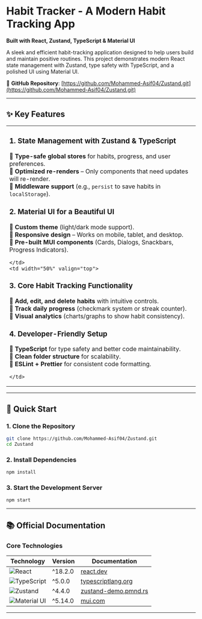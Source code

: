 # Habit Tracker - A Modern Habit Tracking App  
**Built with React, Zustand, TypeScript & Material UI**  

A sleek and efficient habit-tracking application designed to help users build and maintain positive routines. This project demonstrates modern React state management with Zustand, type safety with TypeScript, and a polished UI using Material UI.

🔗 **GitHub Repository**: [https://github.com/Mohammed-Asif04/Zustand.git](https://github.com/Mohammed-Asif04/Zustand.git)

---

## ✨ Key Features

<table>
  <tr>
    <td width="50%" valign="top">

### **1. State Management with Zustand & TypeScript**  
🔹 **Type-safe global stores** for habits, progress, and user preferences.  
🔹 **Optimized re-renders** – Only components that need updates will re-render.  
🔹 **Middleware support** (e.g., `persist` to save habits in `localStorage`).  

### **2. Material UI for a Beautiful UI**  
🔹 **Custom theme** (light/dark mode support).  
🔹 **Responsive design** – Works on mobile, tablet, and desktop.  
🔹 **Pre-built MUI components** (Cards, Dialogs, Snackbars, Progress Indicators).  

    </td>
    <td width="50%" valign="top">

### **3. Core Habit Tracking Functionality**  
🔹 **Add, edit, and delete habits** with intuitive controls.  
🔹 **Track daily progress** (checkmark system or streak counter).  
🔹 **Visual analytics** (charts/graphs to show habit consistency).  

### **4. Developer-Friendly Setup**  
🔹 **TypeScript** for type safety and better code maintainability.  
🔹 **Clean folder structure** for scalability.  
🔹 **ESLint + Prettier** for consistent code formatting.  

    </td>
  </tr>
</table>  

---

## 🚀 Quick Start  

### **1. Clone the Repository**  
```bash
git clone https://github.com/Mohammed-Asif04/Zustand.git
cd Zustand
```

### **2. Install Dependencies**  
```bash
npm install
```

### **3. Start the Development Server**  
```bash
npm start
```
---

## 📚 Official Documentation

### **Core Technologies**
| Technology | Version | Documentation |
|------------|---------|---------------|
| ![React](https://img.shields.io/badge/React-18+-61DAFB?logo=react) | ^18.2.0 | [react.dev](https://react.dev) |
| ![TypeScript](https://img.shields.io/badge/TypeScript-5+-3178C6?logo=typescript) | ^5.0.0 | [typescriptlang.org](https://www.typescriptlang.org/docs/) |
| ![Zustand](https://img.shields.io/badge/Zustand-4+-000?logo=zustand) | ^4.4.0 | [zustand-demo.pmnd.rs](https://docs.pmnd.rs/zustand/getting-started/introduction) |
| ![Material UI](https://img.shields.io/badge/Material_UI-5+-0081CB?logo=mui) | ^5.14.0 | [mui.com](https://mui.com/material-ui/getting-started/) |

---